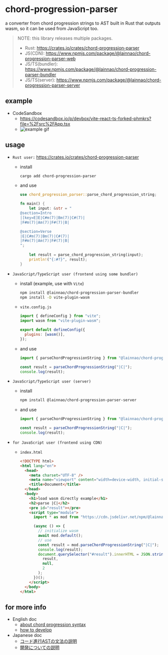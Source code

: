 # chord-progression-parser

a converter from chord progression strings to AST built in Rust that outputs wasm, so it can be used from JavaScript too.

> NOTE: this library releases multiple packages.
>
> - Rust: <https://crates.io/crates/chord-progression-parser>
> - JS(CDN): <https://www.npmjs.com/package/@lainnao/chord-progression-parser-web>
> - JS/TS(bundler): <https://www.npmjs.com/package/@lainnao/chord-progression-parser-bundler>
> - JS/TS(server): <https://www.npmjs.com/package/@lainnao/chord-progression-parser-server>

## example

- CodeSandbox
  - <https://codesandbox.io/p/devbox/vite-react-ts-forked-phmkrs?file=%2Fsrc%2FApp.tsx>
  - ![example gif](https://i.imgur.com/0E3Y93g.gif)

## usage

- `Rust user:` <https://crates.io/crates/chord-progression-parser>
  - install

    ```sh
    cargo add chord-progression-parser
    ```

  - and use

    ```rust
    use chord_progression_parser::parse_chord_progression_string;

    fn main() {
        let input: &str = "
    @section=Intro
    |[key=E]E|C#m(7)|Bm(7)|C#(7)|
    |F#m(7)|Am(7)|F#(7)|B|
    
    @section=Verse
    |E|C#m(7)|Bm(7)|C#(7)|
    |F#m(7)|Am(7)|F#(7)|B|
    ";
        
        let result = parse_chord_progression_string(input);
        println!("{:#?}", result);
    }
    ```

- `JavaScript/TypeScript user (frontend using some bundler)`
  - install (example, use with `Vite`)

    ```sh
    npm install @lainnao/chord-progression-parser-bundler
    npm install -D vite-plugin-wasm
    ```

  - `vite.config.js`

      ```js
      import { defineConfig } from "vite";
      import wasm from "vite-plugin-wasm";

      export default defineConfig({
        plugins: [wasm()],
      });
      ```

  - and use

    ```typescript
    import { parseChordProgressionString } from "@lainnao/chord-progression-parser-bundler/chord_progression_parser";

    const result = parseChordProgressionString("|C|");
    console.log(result);
    ```

- `JavaScript/TypeScript user (server)`
  - install

    ```sh
    npm install @lainnao/chord-progression-parser-server
    ```

  - and use

    ```typescript
    import { parseChordProgressionString } from "@lainnao/chord-progression-parser-server/chord_progression_parser";

    const result = parseChordProgressionString("|C|");
    console.log(result);
    ```

- `for JavaScript user (frontend using CDN)`
  - `index.html`

    ```html
    <!DOCTYPE html>
    <html lang="en">
      <head>
        <meta charset="UTF-8" />
        <meta name="viewport" content="width=device-width, initial-scale=1.0" />
        <title>Document</title>
      </head>
      <body>
        <h1>load wasm directly example</h1>
        <h2>parse |C|</h2>
        <pre id="result"></pre>
        <script type="module">
          import * as mod from "https://cdn.jsdelivr.net/npm/@lainnao/chord-progression-parser-web@0.1.12/chord_progression_parser.js";

          (async () => {
            // initialize wasm
            await mod.default();
            // use
            const result = mod.parseChordProgressionString("|C|");
            console.log(result);
            document.querySelector("#result").innerHTML = JSON.stringify(
              result,
              null,
              2
            );
          })();
        </script>
      </body>
    </html>
    ```

## for more info

- English doc
  - [about chord progression syntax](./_docs/en/about-chord-progression-syntax.md)
  - [how to develop](./_docs/en/how-to-develop.md)
- Japanese doc
  - [コード進行ASTの文法の説明](./_docs/ja/about-chord-progression-syntax.md)
  - [開発についての説明](./_docs/ja/how-to-develop.md)
